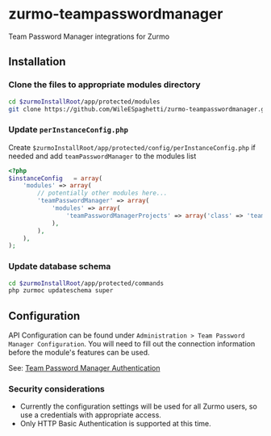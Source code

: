 # zurmo-teampasswordmanager
Team Password Manager integrations for Zurmo

## Installation

### Clone the files to appropriate modules directory
```bash
cd $zurmoInstallRoot/app/protected/modules
git clone https://github.com/WileESpaghetti/zurmo-teampasswordmanager.git teamPasswordManager
```

### Update `perInstanceConfig.php`
Create `$zurmoInstallRoot/app/protected/config/perInstanceConfig.php` if needed and add `teamPasswordManager` to
the modules list

```php
<?php
$instanceConfig   = array(
    'modules' => array(
        // potentially other modules here...
        'teamPasswordManager' => array(
            'modules' => array(
                'teamPasswordManagerProjects' => array('class' => 'teamPasswordManager.modules.teamPasswordManagerProjects.TeamPasswordManagerProjectsModule'),
            ),
        ),
    ),
);
```

### Update database schema
```bash
cd $zurmoInstallRoot/app/protected/commands
php zurmoc updateschema super
```

## Configuration

API Configuration can be found under `Administration > Team Password Manager Configuration`. You will need to fill out
the connection information before the module's features can be used.

See: [Team Password Manager Authentication](http://teampasswordmanager.com/docs/api/#authentication)

### Security considerations

* Currently the configuration settings will be used for all Zurmo users, so use a credentials with appropriate access.
* Only HTTP Basic Authentication is supported at this time.
